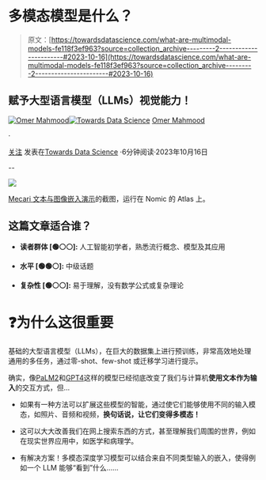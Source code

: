 # 多模态模型是什么？

> 原文：[https://towardsdatascience.com/what-are-multimodal-models-fe118f3ef963?source=collection_archive---------2-----------------------#2023-10-16](https://towardsdatascience.com/what-are-multimodal-models-fe118f3ef963?source=collection_archive---------2-----------------------#2023-10-16)

## 赋予大型语言模型（LLMs）视觉能力！

[](https://medium.com/@omermx?source=post_page-----fe118f3ef963--------------------------------)[![Omer Mahmood](../Images/0c87da4134bea397c77bc4ba6640e34b.png)](https://medium.com/@omermx?source=post_page-----fe118f3ef963--------------------------------)[](https://towardsdatascience.com/?source=post_page-----fe118f3ef963--------------------------------)[![Towards Data Science](../Images/a6ff2676ffcc0c7aad8aaf1d79379785.png)](https://towardsdatascience.com/?source=post_page-----fe118f3ef963--------------------------------) [Omer Mahmood](https://medium.com/@omermx?source=post_page-----fe118f3ef963--------------------------------)

·

[关注](https://medium.com/m/signin?actionUrl=https%3A%2F%2Fmedium.com%2F_%2Fsubscribe%2Fuser%2F62cd989987f6&operation=register&redirect=https%3A%2F%2Ftowardsdatascience.com%2Fwhat-are-multimodal-models-fe118f3ef963&user=Omer+Mahmood&userId=62cd989987f6&source=post_page-62cd989987f6----fe118f3ef963---------------------post_header-----------) 发表在[Towards Data Science](https://towardsdatascience.com/?source=post_page-----fe118f3ef963--------------------------------) ·6分钟阅读·2023年10月16日[](https://medium.com/m/signin?actionUrl=https%3A%2F%2Fmedium.com%2F_%2Fvote%2Ftowards-data-science%2Ffe118f3ef963&operation=register&redirect=https%3A%2F%2Ftowardsdatascience.com%2Fwhat-are-multimodal-models-fe118f3ef963&user=Omer+Mahmood&userId=62cd989987f6&source=-----fe118f3ef963---------------------clap_footer-----------)

--

[](https://medium.com/m/signin?actionUrl=https%3A%2F%2Fmedium.com%2F_%2Fbookmark%2Fp%2Ffe118f3ef963&operation=register&redirect=https%3A%2F%2Ftowardsdatascience.com%2Fwhat-are-multimodal-models-fe118f3ef963&source=-----fe118f3ef963---------------------bookmark_footer-----------)![](../Images/4b7fb0fc89f35adbb6b9d33055d2f0d0.png)

[Mecari 文本与图像嵌入演示](https://atlas.nomic.ai/map/vertex-mercari)的截图，运行在 Nomic 的 Atlas 上。

## 这篇文章适合谁？

+   **读者群体 [🟢⚪️⚪️]:** 人工智能初学者，熟悉流行概念、模型及其应用

+   **水平 [🟢🟢️⚪️]:** 中级话题

+   **复杂性 [🟢⚪️⚪️]:** 易于理解，没有数学公式或复杂理论

# ❓为什么这很重要

基础的大型语言模型（LLMs），在巨大的数据集上进行预训练，非常高效地处理通用的多任务，通过零-shot、few-shot 或迁移学习进行提示。

确实，像[PaLM2](https://ai.google/discover/palm2/)和[GPT4](https://openai.com/research/gpt-4)这样的模型已经彻底改变了我们与计算机**使用文本作为输入**的交互方式，但…

+   如果有一种方法可以扩展这些模型的智能，通过使它们能够使用不同的输入模态，如照片、音频和视频，**换句话说，让它们变得多模态！**

+   这可以大大改善我们在网上搜索东西的方式，甚至理解我们周围的世界，例如在现实世界应用中，如医学和病理学。

+   有解决方案！多模态深度学习模型可以结合来自不同类型输入的嵌入，使得例如一个 LLM 能够“看到”什么……
